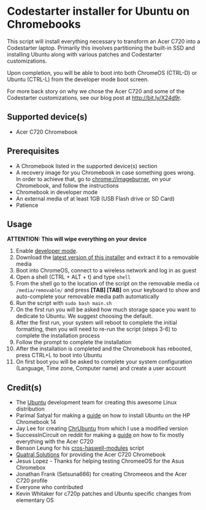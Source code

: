 Codestarter installer for Ubuntu on Chromebooks
===============================================

This script will install everything necessary to transform an Acer C720 into a
Codestarter laptop. Primarily this involves partitioning the built-in SSD and
installing Ubuntu along with various patches and Codestarter customizations.

Upon completion, you will be able to boot into both ChromeOS (CTRL-D) or Ubuntu
(CTRL-L) from the developer mode boot screen.

For more back story on why we chose the Acer C720 and some of the Codestarter
customizations, see our blog post at http://bit.ly/X24d9r.

Supported device(s)
-------------------

* Acer C720 Chromebook

Prerequisites
-------------

* A Chromebook listed in the supported device(s) section
* A recovery image for you Chromebook in case something goes wrong. In order to achieve that, go to [chrome://imageburner](chrome://imageburner), on your Chromebook, and follow the instructions
* Chromebook in developer mode
* An external media of at least 1GB (USB Flash drive or SD Card)
* Patience

Usage
-----

**ATTENTION: This will wipe everything on your device**

1. Enable [developer mode](http://www.chromium.org/chromium-os/developer-information-for-chrome-os-devices/acer-c720-chromebook).
2. Download the [latest version of this installer](https://github.com/codestarterorg/ubuntu-chromebook-installer/archive/master.zip) and extract it to a removable media
3. Boot into ChromeOS, connect to a wireless network and log in as guest
4. Open a shell (CTRL + ALT + t) and type `shell`
5. From the shell go to the location of the script on the removable media `cd /media/removable/` and press **[TAB] [TAB]** on your keyboard to show and auto-complete your removable media path automatically
6. Run the script with `sudo bash main.sh`
7. On the first run you will be asked how much storage space you want to dedicate to Ubuntu. We suggest choosing the default.
8. After the first run, your system will reboot to complete the initial formatting, then you will need to re-run the script (steps 3-6) to complete the installation process
9. Follow the prompt to complete the installation
10. After the installation is completed and the Chromebook has rebooted, press CTRL+L to boot into Ubuntu
11. On first boot you will be asked to complete your system configuration (Language, Time zone, Computer name) and create a user account

Credit(s)
---------

* The [Ubuntu](http://ubuntu.com/) development team for creating this awesome Linux distribution
* Parimal Satyal for making a [guide](http://realityequation.net/installing-elementary-os-on-an-hp-chromebook-14) on how to install Ubuntu on the HP Chromebook 14
* Jay Lee for creating [ChrUbuntu](http://chromeos-cr48.blogspot.ca/) from which I use a modified version
* SuccessInCircuit on reddit for making a [guide](http://www.reddit.com/r/chrubuntu/comments/1rsxkd/list_of_fixes_for_xubuntu_1310_on_the_acer_c720/) on how to fix mostly everything with the Acer C720
* Benson Leung for his [cros-haswell-modules](https://googledrive.com/host/0B0YvUuHHn3MndlNDbXhPRlB2eFE/cros-haswell-modules.sh) script
* [Quatral Solutions](http://www.quatral.com) for providing the Acer C720 Chromebook
* Jesus Lopez - Thanks for helping testing ChromeeOS for the Asus Chromebox
* Jonathan Frank (Setsuna666) for creating Chromeeos and the Acer C720 profile
* Everyone who contributed
* Kevin Whitaker for c720p patches and Ubuntu specific changes from elementary OS
